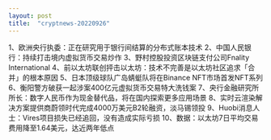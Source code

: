 ```yaml
---
layout: post
title:  "cryptnews-20220926"
---
```

1、欧洲央行执委：正在研究用于银行间结算的分布式账本技术
2、中国人民银行：持续打击境内虚拟货币交易炒作
3、野村控股投资区块链支付公司Fnality International
4、前以太坊联创抨击以太坊：技术不完善是以太坊社区追求「合并」的根本原因
5、日本顶级球队广岛蜻蜓队将在Binance NFT市场首发NFT系列
6、衡阳警方破获一起涉案400亿元虚拟货币交易特大洗钱案
7、央行金融研究所所长：数字人民币作为现金替代品，将在国内探索更多应用场景
8、实时云渲染解决方案提供商蔚领时代完成4000万美元B2轮融资，淡马锡领投
9、Huobi消息人士：Vires项目损失已经追回，没有造成实际亏损
10、数据：以太坊7日平均交易费用降至1.64美元，达近两年低点
